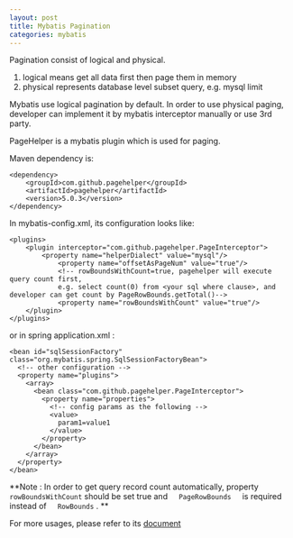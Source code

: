 ```yaml
---
layout: post
title: Mybatis Pagination
categories: mybatis
---
```

Pagination consist of logical and physical.
1. logical means get all data first then page them in memory
2. physical represents database level subset query, e.g. mysql limit

Mybatis use logical pagination by default.  In order to use physical paging, 
developer can implement it by mybatis interceptor manually or use 3rd party.

PageHelper is a mybatis plugin which is used for paging.

Maven dependency is:
```
<dependency>
    <groupId>com.github.pagehelper</groupId>
    <artifactId>pagehelper</artifactId>
    <version>5.0.3</version>
</dependency>
```

In mybatis-config.xml, its configuration looks like:
```
<plugins>
    <plugin interceptor="com.github.pagehelper.PageInterceptor">
        <property name="helperDialect" value="mysql"/>
            <property name="offsetAsPageNum" value="true"/>
            <!-- rowBoundsWithCount=true, pagehelper will execute query count first, 
            e.g. select count(0) from <your sql where clause>, and developer can get count by PageRowBounds.getTotal()-->
            <property name="rowBoundsWithCount" value="true"/>
    </plugin>
</plugins>
```

or in spring application.xml :
```
<bean id="sqlSessionFactory" class="org.mybatis.spring.SqlSessionFactoryBean">
  <!-- other configuration -->
  <property name="plugins">
    <array>
      <bean class="com.github.pagehelper.PageInterceptor">
        <property name="properties">
          <!-- config params as the following -->
          <value>
            param1=value1
          </value>
        </property>
      </bean>
    </array>
  </property>
</bean>
```
**Note : In order to get query record count automatically, property     `rowBoundsWithCount`     should be set true
and     `PageRowBounds`     is required instead of     `RowBounds` .   **

For more usages, please refer to its [document](https://github.com/pagehelper/Mybatis-PageHelper/blob/master/wikis/en/HowToUse.md)
